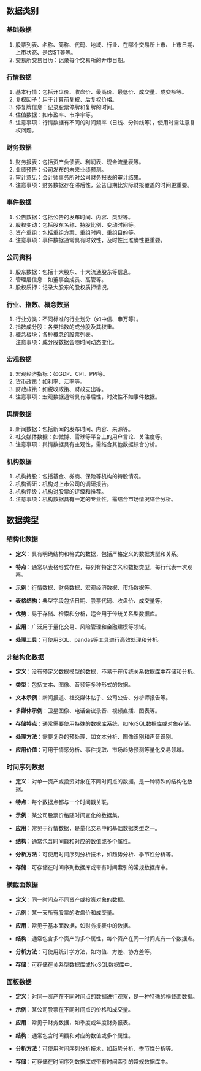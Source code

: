 ## 数据类别

### 基础数据

1. 股票列表、名称、简称、代码、地域、行业、在哪个交易所上市、上市日期、上市状态、是否ST等等。
2. 交易所交易日历：记录每个交易所的开市日期。

### 行情数据

1. 基本行情：包括开盘价、收盘价、最高价、最低价、成交量、成交额等。
2. 复权因子：用于计算前复权、后复权价格。
3. 停复牌信息：记录股票停牌和复牌的时间。
4. 估值数据：如市盈率、市净率等。
5. 注意事项：行情数据有不同的时间频率（日线、分钟线等），使用时需注意复权问题。

### 财务数据

1. 财务报表：包括资产负债表、利润表、现金流量表等。
2. 业绩预告：公司发布的未来业绩预测。
3. 审计意见：会计师事务所对公司财务报表的审计结果。
4. 注意事项：财务数据存在滞后性，公告日期比实际财报覆盖的时间更重要。

### 事件数据

1. 公告数据：包括公告的发布时间、内容、类型等。
2. 股权变动：包括股东名称、持股比例、变动时间等。
3. 资产重组：包括重组方案、重组时间、重组目的等。
4. 注意事项：事件数据通常具有时效性，及时性比准确性更重要。

### 公司资料

1. 股东数据：包括十大股东、十大流通股东等信息。
2. 管理层信息：如董事会成员、高管等。
3. 股权质押：记录大股东的股权质押情况。

### 行业、指数、概念数据

1. 行业分类：不同标准的行业划分（如中信、申万等）。
2. 指数成分股：各类指数的成分股及其权重。
3. 概念板块：各种概念的股票列表。  
注意事项：成分股数据会随时间动态变化。

### 宏观数据

1. 宏观经济指标：如GDP、CPI、PPI等。
2. 货币政策：如利率、汇率等。
3. 财政政策：如税收政策、财政支出等。
4. 注意事项：宏观数据通常具有滞后性，时效性不如事件数据。

### 舆情数据

1. 新闻数据：包括新闻的发布时间、内容、来源等。
2. 社交媒体数据：如微博、雪球等平台上的用户言论、关注度等。
3. 注意事项：舆情数据具有主观性，需结合其他数据综合分析。

### 机构数据

1. 机构持股：包括基金、券商、保险等机构的持股情况。
2. 机构调研：机构对上市公司的调研报告。
3. 机构评级：机构对股票的评级和推荐。
4. 注意事项：机构数据具有一定的专业性，需结合市场情况综合分析。

## 数据类型

### 结构化数据

- **定义**：具有明确结构和格式的数据，包括严格定义的数据类型和关系。

- **特点**：通常以表格形式存在，每列有特定含义和数据类型，每行代表一次观察。

- **示例**：行情数据、财务数据、宏观经济数据、市场数据等。

- **表格结构**：典型字段包括日期、股票代码、收盘价、成交量等。

- **优势**：易于存储、检索和分析，适合用于传统关系型数据库。

- **应用**：广泛用于量化交易、风险管理和金融建模等领域。

- **处理工具**：可使用SQL、pandas等工具进行高效处理和分析。

### 非结构化数据

- **定义**：没有预定义数据模型的数据，不易于在传统关系数据库中存储和分析。

- **类型**：包括文本、图像、音频等多种形式的数据。

- **文本示例**：新闻报道、社交媒体帖子、公司公告、分析师报告等。

- **多媒体示例**：卫星图像、电话会议录音、视频直播、图表等。

- **存储特点**：通常需要使用特殊的数据库系统，如NoSQL数据库或对象存储。

- **处理方法**：需要复杂的预处理，如文本分析、图像识别和声音识别。

- **应用价值**：可用于情感分析、事件提取、市场趋势预测等量化交易领域。

### 时间序列数据

- **定义**：对单一资产或投资对象在不同时间点的数据，是一种特殊的结构化数据。

- **特点**：每个数据点都与一个时间戳关联。

- **示例**：某公司股票价格随时间变化的数据集。

- **应用**：常见于行情数据，是量化交易中的基础数据类型之一。

- **结构**：通常包含时间戳和对应的数值或多个属性。

- **分析方法**：可使用时间序列分析技术，如趋势分析、季节性分析等。

- **存储**：可存储在时间序列数据库或带有时间索引的常规数据库中。

### 横截面数据

- **定义**：同一时间点不同资产或投资对象的数据。

- **示例**：某一天所有股票的收盘价和成交量。

- **应用**：常见于基本面数据，如财务报表中的数据。

- **结构**：通常包含多个资产的多个属性，每个资产在同一时间点有一个数据点。

- **分析方法**：可使用统计学方法，如均值、方差、协方差等。

- **存储**：可存储在关系型数据库或NoSQL数据库中。

### 面板数据

- **定义**：对同一资产在不同时间点的数据进行观察，是一种特殊的横截面数据。

- **示例**：某公司股票在不同时间点的价格和成交量。

- **应用**：常见于财务数据，如季度或年度财务报表。

- **结构**：通常包含时间戳和对应的数值或多个属性。

- **分析方法**：可使用时间序列分析技术，如趋势分析、季节性分析等。

- **存储**：可存储在时间序列数据库或带有时间索引的常规数据库中。
